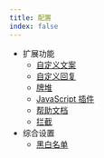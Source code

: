 ```yaml
---
title: 配置
index: false
---
```

- 扩展功能
  - [自定义文案](./custom_text.md)
  - [自定义回复](./reply.md)
  - [牌堆](./deck.md)
  - [JavaScript 插件](./jsscript.md)
  - [帮助文档](./helpdoc.md)
  - [拦截](./censor.md)
- 综合设置
  - [黑白名单](./ban.md)
